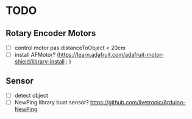 # TODO

## Rotary Encoder Motors
- [ ] control motor pas distanceToObject < 20cm
- [ ] install AFMotor? (https://learn.adafruit.com/adafruit-motor-shield/library-install ; )

## Sensor
- [ ] detect object
- [ ] NewPing library buat sensor? https://github.com/livetronic/Arduino-NewPing
